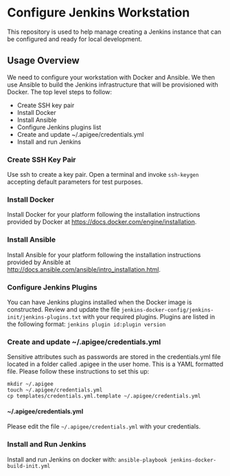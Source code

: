 # Configure Jenkins Workstation

This repository is used to help manage creating a Jenkins instance that can be configured and 
ready for local development.

## Usage Overview

We need to configure your workstation with Docker and Ansible. We then use Ansible
to build the Jenkins infrastructure that will be provisioned with Docker. The top level steps to 
follow: 

* Create SSH key pair
* Install Docker
* Install Ansible
* Configure Jenkins plugins list
* Create and update ~/.apigee/credentials.yml
* Install and run Jenkins

### Create SSH Key Pair

Use ssh to create a key pair. Open a terminal and invoke ```ssh-keygen``` accepting default 
parameters for test purposes.

### Install Docker
Install Docker for your platform following the installation instructions provided by Docker 
at https://docs.docker.com/engine/installation.

### Install Ansible
Install Ansible for your platform following the installation instructions provided by Ansible
at http://docs.ansible.com/ansible/intro_installation.html.
 
### Configure Jenkins Plugins 
You can have Jenkins plugins installed when the Docker image is constructed. Review and update 
the file `jenkins-docker-config/jenkins-init/jenkins-plugins.txt` with your required plugins. 
Plugins are listed in the following format:
```jenkins plugin id:plugin version```

### Create and update ~/.apigee/credentials.yml
Sensitive attributes such as passwords are stored in the credentials.yml file located in a folder
called .apigee in the user home. This is a YAML formatted file. Please follow these instructions
to set this up:
 
    mkdir ~/.apigee
    touch ~/.apigee/credentials.yml
    cp templates/credentials.yml.template ~/.apigee/credentials.yml
    
#### ~/.apigee/credentials.yml
Please edit the file ```~/.apigee/credentials.yml``` with your credentials.    

### Install and Run Jenkins
Install and run Jenkins on docker with: `ansible-playbook jenkins-docker-build-init.yml`
